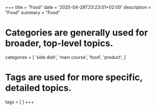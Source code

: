 +++
title = "Food"
date = '2025-04-28T23:23:01+02:00'
description = "Food"
summary = "Food"
# Categories are generally used for broader, top-level topics.
categories = [
 'side dish',
 'main course',
 'food',
 'product',
]
# Tags are used for more specific, detailed topics.
tags = [
]
+++
